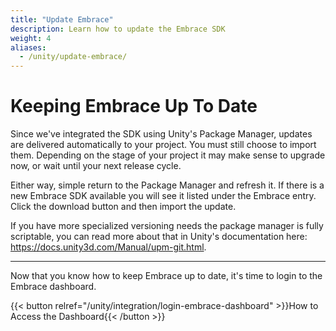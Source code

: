 ```yaml
---
title: "Update Embrace"
description: Learn how to update the Embrace SDK
weight: 4
aliases:
  - /unity/update-embrace/
---
```


# Keeping Embrace Up To Date

Since we've integrated the SDK using Unity's Package Manager, updates are delivered automatically to your project. You must still choose to import them. Depending on the stage of your project it may make sense to upgrade now, or wait until your next release cycle.

Either way, simple return to the Package Manager and refresh it. If there is a new Embrace SDK available you will see it listed under the Embrace entry. Click the download button and then import the update.

If you have more specialized versioning needs the package manager is fully scriptable, you can read more about that in Unity's documentation here: https://docs.unity3d.com/Manual/upm-git.html.

---

Now that you know how to keep Embrace up to date, it's time to login to the
Embrace dashboard.

{{< button relref="/unity/integration/login-embrace-dashboard" >}}How to Access the Dashboard{{< /button >}}

